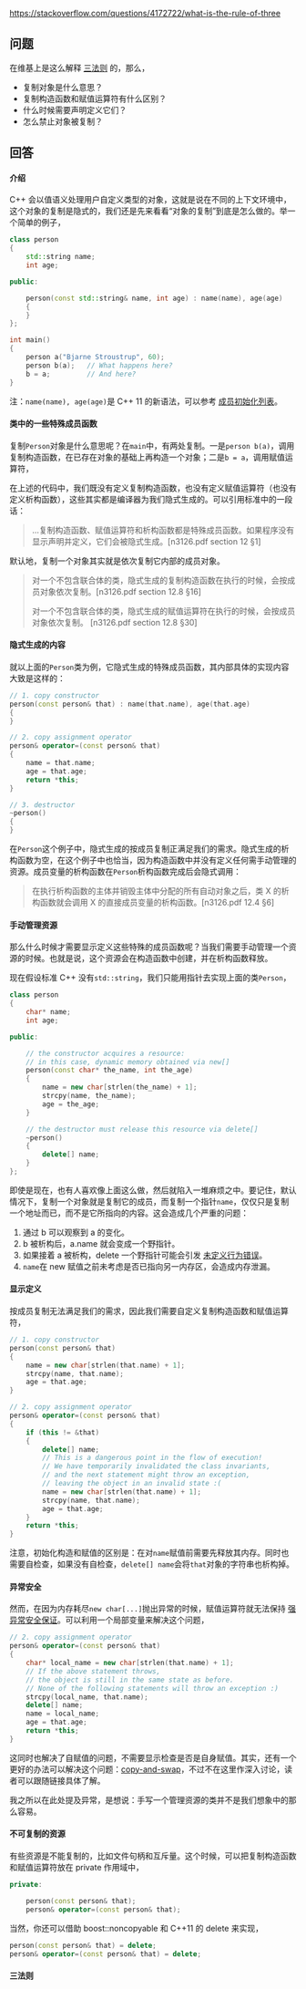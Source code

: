 <https://stackoverflow.com/questions/4172722/what-is-the-rule-of-three>

## 问题

在维基上是这么解释 [三法则](https://zh.wikipedia.org/wiki/%E4%B8%89%E6%B3%95%E5%89%87) 的，那么，

- 复制对象是什么意思？
- 复制构造函数和赋值运算符有什么区别？
- 什么时候需要声明定义它们？
- 怎么禁止对象被复制？

## 回答

#### 介绍

C++ 会以值语义处理用户自定义类型的对象，这就是说在不同的上下文环境中，这个对象的复制是隐式的，我们还是先来看看“对象的复制”到底是怎么做的。举一个简单的例子，

```c++
class person
{
    std::string name;
    int age;

public:

    person(const std::string& name, int age) : name(name), age(age)
    {
    }
};

int main()
{
    person a("Bjarne Stroustrup", 60);
    person b(a);   // What happens here?
    b = a;         // And here?
}
```

注：`name(name), age(age)`是 C++ 11 的新语法，可以参考 [成员初始化列表](https://stackoverflow.com/questions/1272680/what-does-a-colon-following-a-c-constructor-name-do)。

#### 类中的一些特殊成员函数

复制`Person`对象是什么意思呢？在`main`中，有两处复制。一是`person b(a)`，调用复制构造函数，在已存在对象的基础上再构造一个对象；二是`b = a`，调用赋值运算符，

在上述的代码中，我们既没有定义复制构造函数，也没有定义赋值运算符（也没有定义析构函数），这些其实都是编译器为我们隐式生成的。可以引用标准中的一段话：

>...复制构造函数、赋值运算符和析构函数都是特殊成员函数。如果程序没有显示声明并定义，它们会被隐式生成。[n3126.pdf section 12 §1]

默认地，复制一个对象其实就是依次复制它内部的成员对象。

>对一个不包含联合体的类，隐式生成的复制构造函数在执行的时候，会按成员对象依次复制。[n3126.pdf section 12.8 §16]
>
>对一个不包含联合体的类，隐式生成的赋值运算符在执行的时候，会按成员对象依次复制。 [n3126.pdf section 12.8 §30]

#### 隐式生成的内容

就以上面的`Person`类为例，它隐式生成的特殊成员函数，其内部具体的实现内容大致是这样的：

```c++
// 1. copy constructor
person(const person& that) : name(that.name), age(that.age)
{
}

// 2. copy assignment operator
person& operator=(const person& that)
{
    name = that.name;
    age = that.age;
    return *this;
}

// 3. destructor
~person()
{
}
```

在`Person`这个例子中，隐式生成的按成员复制正满足我们的需求。隐式生成的析构函数为空，在这个例子中也恰当，因为构造函数中并没有定义任何需手动管理的资源。成员变量的析构函数在`Person`析构函数完成后会隐式调用：

>在执行析构函数的主体并销毁主体中分配的所有自动对象之后，类 X 的析构函数就会调用 X 的直接成员变量的析构函数。[n3126.pdf 12.4 §6]

#### 手动管理资源

那么什么时候才需要显示定义这些特殊的成员函数呢？当我们需要手动管理一个资源的时候。也就是说，这个资源会在构造函数中创建，并在析构函数释放。

现在假设标准 C++ 没有`std::string`，我们只能用指针去实现上面的类`Person`，

```c++
class person
{
    char* name;
    int age;

public:

    // the constructor acquires a resource:
    // in this case, dynamic memory obtained via new[]
    person(const char* the_name, int the_age)
    {
        name = new char[strlen(the_name) + 1];
        strcpy(name, the_name);
        age = the_age;
    }

    // the destructor must release this resource via delete[]
    ~person()
    {
        delete[] name;
    }
};
```

即使是现在，也有人喜欢像上面这么做，然后就陷入一堆麻烦之中。要记住，默认情况下，复制一个对象就是复制它的成员，而复制一个指针`name`，仅仅只是复制一个地址而已，而不是它所指向的内容。这会造成几个严重的问题：

1. 通过 b 可以观察到 a 的变化。
2. b 被析构后，a.name 就会变成一个野指针。
3. 如果接着 a 被析构，delete 一个野指针可能会引发 [未定义行为错误](https://stackoverflow.com/questions/2397984/undefined-unspecified-and-implementation-defined-behavior)。
4. `name`在 new 赋值之前未考虑是否已指向另一内存区，会造成内存泄漏。

#### 显示定义

按成员复制无法满足我们的需求，因此我们需要自定义复制构造函数和赋值运算符，

```c++
// 1. copy constructor
person(const person& that)
{
    name = new char[strlen(that.name) + 1];
    strcpy(name, that.name);
    age = that.age;
}

// 2. copy assignment operator
person& operator=(const person& that)
{
    if (this != &that)
    {
        delete[] name;
        // This is a dangerous point in the flow of execution!
        // We have temporarily invalidated the class invariants,
        // and the next statement might throw an exception,
        // leaving the object in an invalid state :(
        name = new char[strlen(that.name) + 1];
        strcpy(name, that.name);
        age = that.age;
    }
    return *this;
}
```

注意，初始化构造和赋值的区别是：在对`name`赋值前需要先释放其内存。同时也需要自检查，如果没有自检查，`delete[] name`会将`that`对象的字符串也析构掉。

#### 异常安全

然而，在因为内存耗尽`new char[...]`抛出异常的时候，赋值运算符就无法保持 [强异常安全保证](https://en.wikipedia.org/wiki/Exception_safety)。可以利用一个局部变量来解决这个问题，

```c++
// 2. copy assignment operator
person& operator=(const person& that)
{
    char* local_name = new char[strlen(that.name) + 1];
    // If the above statement throws,
    // the object is still in the same state as before.
    // None of the following statements will throw an exception :)
    strcpy(local_name, that.name);
    delete[] name;
    name = local_name;
    age = that.age;
    return *this;
}
```

这同时也解决了自赋值的问题，不需要显示检查是否是自身赋值。其实，还有一个更好的办法可以解决这个问题：[copy-and-swap](https://github.com/EthsonLiu/stackoverflow-top-cpp/blob/master/question/016%20-%20copy-and-swap%20%E6%98%AF%E4%BB%80%E4%B9%88%EF%BC%9F.md)，不过不在这里作深入讨论，读者可以跟随链接具体了解。

我之所以在此处提及异常，是想说：手写一个管理资源的类并不是我们想象中的那么容易。

#### 不可复制的资源

有些资源是不能复制的，比如文件句柄和互斥量。这个时候，可以把复制构造函数和赋值运算符放在 private 作用域中，

```c++
private:

    person(const person& that);
    person& operator=(const person& that);
```

当然，你还可以借助 boost::noncopyable 和 C++11 的 delete 来实现，

```c++
person(const person& that) = delete;
person& operator=(const person& that) = delete;
```

#### 三法则









